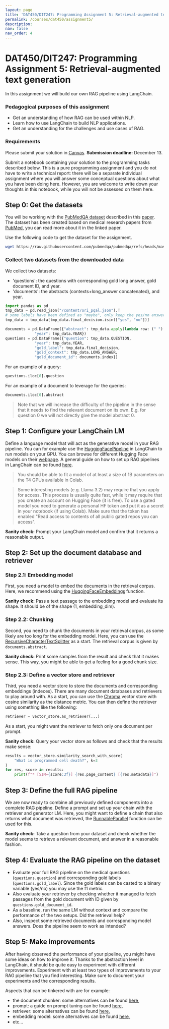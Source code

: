 ```yaml
---
layout: page
title: 'DAT450/DIT247: Programming Assignment 5: Retrieval-augmented text generation'
permalink: /courses/dat450/assignment5/
description:
nav: false
nav_order: 4
---
```


# DAT450/DIT247: Programming Assignment 5: Retrieval-augmented text generation
In this assignment we will build our own RAG pipeline using LangChain.

### Pedagogical purposes of this assignment
- Get an understanding of how RAG can be used within NLP.
- Learn how to use LangChain to build NLP applications.
- Get an understanding for the challenges and use cases of RAG.

### Requirements
Please submit your solution in [Canvas](https://chalmers.instructure.com/courses/31739/assignments/98457). **Submission deadline:** December 13.

Submit a notebook containing your solution to the programming tasks described below. This is a pure programming assignment and you do not have to write a technical report: there will be a separate individual assignment where you will answer some conceptual questions about what you have been doing here. However, you are welcome to write down your thoughts in this notebook, while you will not be assessed on them here.

## Step 0: Get the datasets
You will be working with the [PubMedQA dataset](https://github.com/pubmedqa/pubmedqa) described in this [paper](https://aclanthology.org/D19-1259.pdf). The dataset has been created based on medical research papers from [PubMed](https://pubmed.ncbi.nlm.nih.gov/), you can read more about it in the linked paper.

Use the following code to get the dataset for the assignment.

```bash
wget https://raw.githubusercontent.com/pubmedqa/pubmedqa/refs/heads/master/data/ori_pqal.json
```

### Collect two datasets from the downloaded data

We collect two datasets:
- 'questions': the questions with corresponding gold long answer, gold document ID, and year.
- 'documents': the abstracts (contexts+long_answer concatenated), and year.

```python
import pandas as pd
tmp_data = pd.read_json("/content/ori_pqal.json").T
# some labels have been defined as "maybe", only keep the yes/no answers
tmp_data = tmp_data[tmp_data.final_decision.isin(["yes", "no"])]

documents = pd.DataFrame({"abstract": tmp_data.apply(lambda row: (" ").join(row.CONTEXTS+[row.LONG_ANSWER]), axis=1),
             "year": tmp_data.YEAR})
questions = pd.DataFrame({"question": tmp_data.QUESTION,
             "year": tmp_data.YEAR,
             "gold_label": tmp_data.final_decision,
             "gold_context": tmp_data.LONG_ANSWER,
             "gold_document_id": documents.index})
```

For an example of a query:

```python
questions.iloc[0].question
```

For an example of a document to leverage for the queries:

```python
documents.iloc[0].abstract
```

> Note that we will increase the difficulty of the pipeline in the sense that it needs to find the relevant document on its own. E.g. for question 0 we will not directly give the model abstract 0.

## Step 1: Configure your LangChain LM

Define a language model that will act as the generative model in your RAG pipeline. You can for example use the [HuggingFacePipeline](https://python.langchain.com/docs/integrations/llms/huggingface_pipelines/) in LangChain to run models on your GPU. You can browse for different Hugging Face models on their [webpage](https://huggingface.co/models). A general guide on how to set up RAG pipelines in LangChain can be found [here](https://python.langchain.com/v0.1/docs/use_cases/chatbots/retrieval/#creating-a-retriever).

> You should be able to fit a model of at least a size of 1B parameters on the T4 GPUs available in Colab.

> Some interesting models (e.g. Llama 3.2) may require that you apply for access. This process is usually quite fast, while it may require that you create an account on Hugging Face (it is free). To use a gated model you need to generate a personal HF token and put it as a secret in your notebook (if using Colab). Make sure that the token has enabled "Read access to contents of all public gated repos you can access".

**Sanity check:** Prompt your LangChain model and confirm that it returns a reasonable output.

## Step 2: Set up the document database and retriever

### Step 2.1: Embedding model
First, you need a model to embed the documents in the retrieval corpus. Here, we recommend using the [HuggingFaceEmbeddings](https://api.python.langchain.com/en/latest/huggingface/embeddings/langchain_huggingface.embeddings.huggingface.HuggingFaceEmbeddings.html) function.

**Sanity check:** Pass a text passage to the embedding model and evaluate its shape. It should be of the shape (1, embedding_dim).


### Step 2.2: Chunking
Second, you need to chunk the documents in your retrieval corpus, as some likely are too long for the embedding model. Here, you can use the [RecursiveCharacterTextSplitter](https://python.langchain.com/v0.1/docs/modules/data_connection/document_transformers/recursive_text_splitter/) as a start. The retrieval corpus is given by `documents.abstract`.

**Sanity check:** Print some samples from the result and check that it makes sense. This way, you might be able to get a feeling for a good chunk size.

### Step 2.3: Define a vector store and retriever
Third, you need a vector store to store the documents and corresponding embeddings (indeces). There are many document databases and retrievers to play around with. As a start, you can use the [Chroma](https://python.langchain.com/docs/integrations/vectorstores/chroma/) vector store with cosine similarity as the distance metric. You can then define the retriever using something like the following:

```python
retriever = vector_store.as_retriever(...)
```

As a start, you might want the retriever to fetch only one document per prompt.

**Sanity check:** Query your vector store as follows and check that the results make sense:
```python
results = vector_store.similarity_search_with_score(
    "What is programmed cell death?", k=3
)
for res, score in results:
    print(f"* [SIM={score:3f}] {res.page_content} [{res.metadata}]")
```

## Step 3: Define the full RAG pipeline

We are now ready to combine all previously defined components into a complete RAG pipeline. Define a prompt and set up your chain with the retriever and generator LM. Here, you might want to define a chain that also returns what document was retrieved, the [RunnableParallel](https://python.langchain.com/v0.1/docs/expression_language/primitives/parallel/) function can be used for this.

**Sanity check:** Take a question from your dataset and check whether the model seems to retrieve a relevant document, and answer in a reasonable fashion.

## Step 4: Evaluate the RAG pipeline on the dataset

- Evaluate your full RAG pipeline on the medical questions (`questions.question`) and corresponding gold labels (`questions.gold_label`). Since the gold labels can be casted to a binary variable (yes/no) you may use the f1 metric.
- Also evaluate your retriever by checking whether it managed to fetch passages from the gold document with ID given by `questions.gold_document_id`.
- As a baseline, run the same LM without context and compare the performance of the two setups. Did the retrieval help?
- Also, inspect some retrieved documents and corresponding model answers. Does the pipeline seem to work as intended?

## Step 5: Make improvements

After having observed the performance of your pipeline, you might have some ideas on how to improve it. Thanks to the abstraction level in LangChain, it should be quite easy to experiment with different improvements. Experiment with at least two types of improvements to your RAG pipeline that you find interesting. Make sure to document your experiments and the corresponding results.

Aspects that can be tinkered with are for example:
- the document chunker: some alternatives can be found [here](https://python.langchain.com/v0.1/docs/modules/data_connection/document_transformers/),
- prompt: a guide on prompt tuning can be found [here](https://www.pinecone.io/learn/series/langchain/langchain-prompt-templates/),
- retriever: some alternatives can be found [here](https://python.langchain.com/v0.1/docs/modules/data_connection/retrievers/),
- embedding model: some alternatives can be found [here](https://python.langchain.com/docs/integrations/text_embedding/),
- etc...
